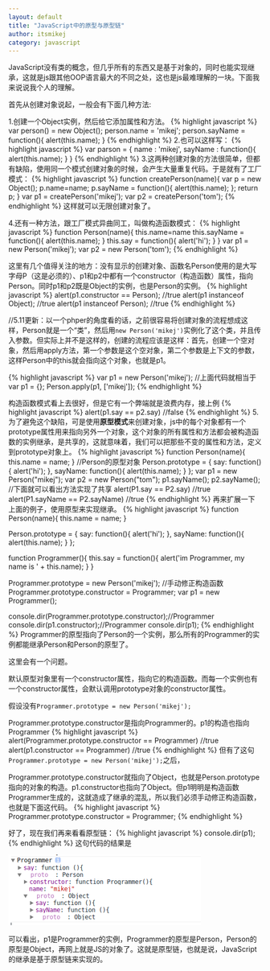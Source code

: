 ```yaml
---
layout: default
title: "JavaScript中的原型与原型链"
author: itsmikej
category: javascript
---
```


JavaScript没有类的概念，但几乎所有的东西又是基于对象的，同时也能实现继承，这就是js跟其他OOP语言最大的不同之处，这也是js最难理解的一块。下面我来说说我个人的理解。

首先从创建对象说起，一般会有下面几种方法:

1.创建一个Object实例，然后给它添加属性和方法。
{% highlight javascript %}
var person() = new Object();
person.name = 'mikej';
person.sayName = function(){
  alert(this.name);
}
{% endhighlight %}
2.也可以这样写：
{% highlight javascript %}
var parson = {
  name : 'mikej',
  sayName : function(){
    alert(this.name);
  }
}
{% endhighlight %}
3.这两种创建对象的方法很简单，但都有缺陷，使用同一个模式创建对象的时候，会产生大量重复代码。于是就有了工厂模式：
{% highlight javascript %}
function createPerson(name){
  var p = new Object();
  p.name=name;
  p.sayName = function(){
    alert(this.name);
  };
  return p;
}
var p1 = createPerson('mikej');
var p2 = createPerson('tom');
{% endhighlight %}
这样就可以无限创建对象了。
<!--more-->
4.还有一种方法，跟工厂模式异曲同工，叫做构造函数模式：
{% highlight javascript %}
function Person(name){
  this.name=name
  this.sayName = function(){
   alert(this.name);
  }
  this.say = function(){
    alert('hi');
  }
}
var p1 = new Person('mikej');
var p2 = new Person('tom');
{% endhighlight %}

这里有几个值得关注的地方：没有显示的创建对象、函数名Person使用的是大写字母P（这是必须的）、p1和p2中都有一个constructor（构造函数）属性，指向Person。同时p1和p2既是Object的实例，也是Person的实例。
{% highlight javascript %}
alert(p1.constructor == Person); //true
alert(p1 instanceof Object); //true
alert(p1 instanceof Person); //true
{% endhighlight %}

//5.11更新：以一个phper的角度看的话，之前很容易将创建对象的流程想成这样，Person就是一个“类”，然后用`new Person('mikej')`实例化了这个类，并且传入参数。但实际上并不是这样的，创建的流程应该是这样：首先，创建一个空对象，然后用apply方法，第一个参数是这个空对象，第二个参数是上下文的参数，这样Person中的this就会指向这个对象，也就是p1。

{% highlight javascript %}
var p1 = new Person('mikej');
//上面代码就相当于
var p1 = {};
Person.apply(p1, ['mikej']);
{% endhighlight %}

构造函数模式看上去很好，但是它有一个弊端就是浪费内存，接上例
{% highlight javascript %}
alert(p1.say == p2.say) //false
{% endhighlight %}
5.为了避免这个缺陷，可是使用**原型模式**来创建对象，js中的每个对象都有一个prototype属性用来指向另外一个对象，这个对象的所有属性和方法都会被构造函数的实例继承，是共享的，这就意味着，我们可以把那些不变的属性和方法，定义到prototype对象上。
{% highlight javascript %}
function Person(name){
  this.name = name;
}
//Person的原型对象
Person.prototype = {
  say: function(){
    alert('hi');
  },
  sayName: function(){
    alert(this.name);
  }
};
var p1 = new Person("mikej");
var p2 = new Person("tom");
p1.sayName();
p2.sayName();
//下面就可以看出方法实现了共享
alert(P1.say == P2.say) //true
alert(P1.sayName == P2.sayName) //true
{% endhighlight %}
再来扩展一下上面的例子，使用原型来实现继承。
{% highlight javascript %}
function Person(name){
  this.name = name;
}

Person.prototype = {
  say: function(){
    alert('hi');
  },
  sayName: function(){
    alert(this.name);
  }
};

function Programmer(){
  this.say = function(){
    alert('im Programmer, my name is ' + this.name);
  }
}

Programmer.prototype = new Person('mikej');
//手动修正构造函数
Programmer.prototype.constructor = Programmer;
var p1 = new Programmer();

console.dir(Programmer.prototype.constructor);//Programmer
console.dir(p1.constructor);//Programmer
console.dir(p1);
{% endhighlight %}
Programmer的原型指向了Person的一个实例，那么所有的Programmer的实例都能继承Person和Person的原型了。

这里会有一个问题。

默认原型对象里有一个constructor属性，指向它的构造函数。而每一个实例也有一个constructor属性，会默认调用prototype对象的constructor属性。

假设没有`Programmer.prototype = new Person('mikej');`

Programmer.prototype.constructor是指向Programmer的。p1的构造也指向Programmer
{% highlight javascript %}
alert(Programmer.prototype.constructor == Programmer) //true
alert(p1.constructor == Programmer) //true
{% endhighlight %}
但有了这句`Programmer.prototype = new Person('mikej');`之后，

Programmer.prototype.constructor就指向了Object，也就是Person.prototype指向的对象的构造。p1.constructor也指向了Object。但p1明明是构造函数Programmer生成的，这就造成了继承的混乱，所以我们必须手动修正构造函数，也就是下面这代码。
{% highlight javascript %}
Programmer.prototype.constructor = Programmer;
{% endhighlight %}

好了，现在我们再来看看原型链：
{% highlight javascript %}
console.dir(p1);
{% endhighlight %}
这句代码的结果是

![prototype](/image/prototype.png)

可以看出，p1是Programmer的实例，Programmer的原型是Person，Person的原型是Object，再网上就是JS的对象了。这就是原型链，也就是说，JavaScript的继承是基于原型链来实现的。
